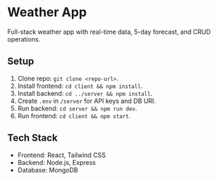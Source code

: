 # Weather App
Full-stack weather app with real-time data, 5-day forecast, and CRUD operations.

## Setup
1. Clone repo: `git clone <repo-url>`.
2. Install frontend: `cd client && npm install`.
3. Install backend: `cd ../server && npm install`.
4. Create `.env` in `/server` for API keys and DB URI.
5. Run backend: `cd server && npm run dev`.
6. Run frontend: `cd client && npm start`.

## Tech Stack
- Frontend: React, Tailwind CSS
- Backend: Node.js, Express
- Database: MongoDB